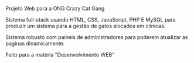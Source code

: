 Projeto Web para a ONG Crazy Cat Gang

Sistema full-stack usando HTML, CSS, JavaScript, PHP E MySQL
para produzir um sistema para a gestão de gatos alocados em clinicas.

Sistema robusto com paineis de administradores para poderem atualizar as
paginas dinamicamente.

Feito para a matéria "Desenvolvimento WEB"

